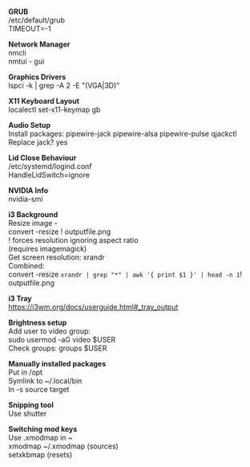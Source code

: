 **GRUB**  
    /etc/default/grub  
        TIMEOUT=-1  
  
**Network Manager**  
    nmcli  
    nmtui  -  gui  
  
**Graphics Drivers**  
    lspci -k | grep -A 2 -E "(VGA|3D)"  
  
**X11 Keyboard Layout**  
    localectl set-x11-keymap gb  
  
**Audio Setup**  
    Install packages: pipewire-jack pipewire-alsa pipewire-pulse qjackctl  
        Replace jack? yes  
  
**Lid Close Behaviour**  
    /etc/systemd/logind.conf  
        HandleLidSwitch=ignore  
  
**NVIDIA Info**  
    nvidia-smi  
  
**i3 Background**  
    Resize image -  
         convert <filename> -resize <resolution>! outputfile.png  
            ! forces resolution ignoring aspect ratio  
            (requires imagemagick)  
    Get screen resolution: xrandr  
    Combined:  
        convert <filename> -resize `xrandr | grep "*" | awk '{ print $1 }' | head -n 1`! outputfile.png  
  
**i3 Tray**  
    https://i3wm.org/docs/userguide.html#_tray_output  
      
**Brightness setup**  
    Add user to video group:  
        sudo usermod -aG video $USER  
    Check groups: groups $USER  
  
**Manually installed packages**  
    Put in /opt  
    Symlink to ~/.local/bin  
    ln -s source target  
  
**Snipping tool**  
    Use shutter  
  
**Switching mod keys**  
    Use .xmodmap in ~  
    xmodmap ~/.xmodmap (sources)  
    setxkbmap  (resets)  
